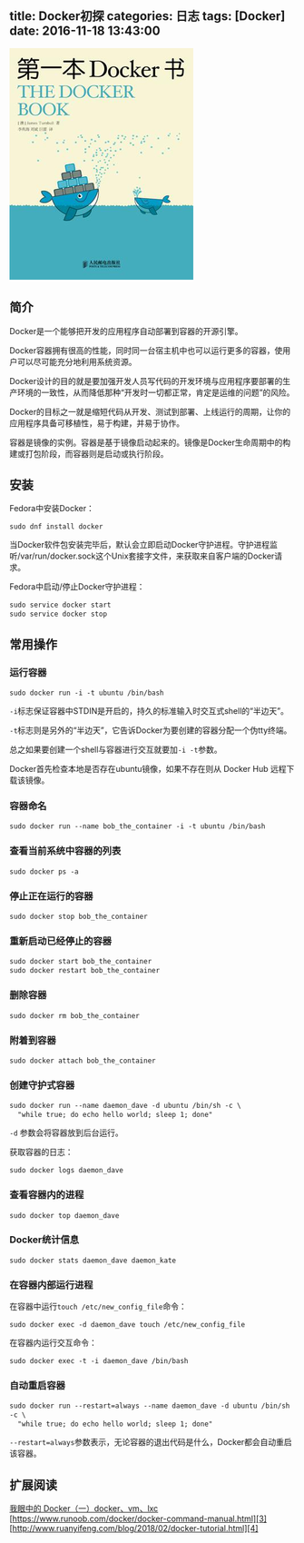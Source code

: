 title: Docker初探
categories: 日志
tags: [Docker]
date: 2016-11-18 13:43:00
---
![第一本Docker书][1]

## 简介

Docker是一个能够把开发的应用程序自动部署到容器的开源引擎。

Docker容器拥有很高的性能，同时同一台宿主机中也可以运行更多的容器，使用户可以尽可能充分地利用系统资源。

Docker设计的目的就是要加强开发人员写代码的开发环境与应用程序要部署的生产环境的一致性，从而降低那种“开发时一切都正常，肯定是运维的问题”的风险。

Docker的目标之一就是缩短代码从开发、测试到部署、上线运行的周期，让你的应用程序具备可移植性，易于构建，并易于协作。

容器是镜像的实例。容器是基于镜像启动起来的。镜像是Docker生命周期中的构建或打包阶段，而容器则是启动或执行阶段。


<!--more-->


## 安装

Fedora中安装Docker：

``` shell
sudo dnf install docker
```

当Docker软件包安装完毕后，默认会立即启动Docker守护进程。守护进程监听/var/run/docker.sock这个Unix套接字文件，来获取来自客户端的Docker请求。

Fedora中启动/停止Docker守护进程：

``` shell
sudo service docker start
sudo service docker stop
```

## 常用操作

### 运行容器

``` shell
sudo docker run -i -t ubuntu /bin/bash
```

`-i`标志保证容器中STDIN是开启的，持久的标准输入时交互式shell的“半边天”。

`-t`标志则是另外的“半边天”，它告诉Docker为要创建的容器分配一个伪tty终端。

总之如果要创建一个shell与容器进行交互就要加`-i -t`参数。

Docker首先检查本地是否存在ubuntu镜像，如果不存在则从 Docker Hub 远程下载该镜像。

### 容器命名

``` shell
sudo docker run --name bob_the_container -i -t ubuntu /bin/bash
```

### 查看当前系统中容器的列表

``` shell
sudo docker ps -a
```

### 停止正在运行的容器

``` shell
sudo docker stop bob_the_container
```

### 重新启动已经停止的容器

``` shell
sudo docker start bob_the_container 
sudo docker restart bob_the_container 
```

### 删除容器

``` shell
sudo docker rm bob_the_container 
```

### 附着到容器

``` shell
sudo docker attach bob_the_container 
```

### 创建守护式容器

``` shell
sudo docker run --name daemon_dave -d ubuntu /bin/sh -c \
  "while true; do echo hello world; sleep 1; done"
```

`-d` 参数会将容器放到后台运行。

获取容器的日志：

``` shell
sudo docker logs daemon_dave
```

### 查看容器内的进程

``` shell
sudo docker top daemon_dave
```

### Docker统计信息

``` shell
sudo docker stats daemon_dave daemon_kate
```

### 在容器内部运行进程

在容器中运行`touch /etc/new_config_file`命令：

``` shell
sudo docker exec -d daemon_dave touch /etc/new_config_file
```

在容器内运行交互命令：

``` shell
sudo docker exec -t -i daemon_dave /bin/bash
```

### 自动重启容器

``` shell
sudo docker run --restart=always --name daemon_dave -d ubuntu /bin/sh -c \
  "while true; do echo hello world; sleep 1; done"
```

`--restart=always`参数表示，无论容器的退出代码是什么，Docker都会自动重启该容器。

## 扩展阅读

[我眼中的 Docker（一）docker、vm、lxc][2]
[https://www.runoob.com/docker/docker-command-manual.html][3]
[http://www.ruanyifeng.com/blog/2018/02/docker-tutorial.html][4]


  [1]: /usr/uploads/2020/06/16329531.jpg
  [2]: http://blog.csdn.net/jcjc918/article/details/46486655
  [3]: https://www.runoob.com/docker/docker-command-manual.html
  [4]: http://www.ruanyifeng.com/blog/2018/02/docker-tutorial.html
